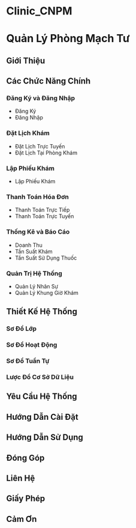 # Clinic_CNPM

# Quản Lý Phòng Mạch Tư

## Giới Thiệu

## Các Chức Năng Chính

### Đăng Ký và Đăng Nhập
- Đăng Ký
- Đăng Nhập

### Đặt Lịch Khám
- Đặt Lịch Trực Tuyến
- Đặt Lịch Tại Phòng Khám

### Lập Phiếu Khám
- Lập Phiếu Khám

### Thanh Toán Hóa Đơn
- Thanh Toán Trực Tiếp
- Thanh Toán Trực Tuyến

### Thống Kê và Báo Cáo
- Doanh Thu
- Tần Suất Khám
- Tần Suất Sử Dụng Thuốc

### Quản Trị Hệ Thống
- Quản Lý Nhân Sự
- Quản Lý Khung Giờ Khám

## Thiết Kế Hệ Thống

### Sơ Đồ Lớp

### Sơ Đồ Hoạt Động

### Sơ Đồ Tuần Tự

### Lược Đồ Cơ Sở Dữ Liệu

## Yêu Cầu Hệ Thống

## Hướng Dẫn Cài Đặt

## Hướng Dẫn Sử Dụng

## Đóng Góp

## Liên Hệ

## Giấy Phép

## Cảm Ơn
